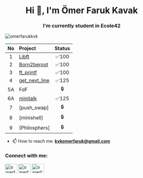 
<h1 align="center">Hi 👋, I'm Ömer Faruk Kavak</h1>
<h3 align="center">I'm currently student in Ecole42</h3>

<p align="left"> <img src="https://komarev.com/ghpvc/?username=omerfarukkvk&label=Profile%20views&color=0e75b6&style=flat" alt="omerfarukkvk" /> </p>

| No  | Project                                     | Status |
| :-: | :------------------------------------------ | :----: |
| 1   | [Libft](../../../libft)               | ✅100  |
| 2   | [Born2beroot](../../../born2beroot)                               | ✅100  |
| 3   | [ft_printf](../../../ft_printf)                | ✅100  |  
| 4   | [get_next_line](../../../get_next_line)     | ✅125  |  
| 5A  | FdF                                         | 🔒     |
| 6A  | [minitalk](../../../minitalk)              | ✅125  |
| 7   | [push_swap]            | 🔒     | 
| 8   | [minishell]                                 | 🔒     | 
| 9   | [Philosphers]                               | 🔒     |  

- 📫 How to reach me: **kvkomerfaruk@gmail.com**

<h3 align="left">Connect with me:</h3>
<p align="left">
<a href="https://twitter.com/kvkomerfaruk" target="blank"><img align="center" src="https://raw.githubusercontent.com/rahuldkjain/github-profile-readme-generator/master/src/images/icons/Social/twitter.svg" alt="omerfarukkvk" height="30" width="40" /></a>
<a href="https://linkedin.com/in/omerfarukkvk" target="blank"><img align="center" src="https://raw.githubusercontent.com/rahuldkjain/github-profile-readme-generator/master/src/images/icons/Social/linked-in-alt.svg" alt="omerfarukkvk" height="30" width="40" /></a>
<a href="https://instagram.com/omerfarukkvk" target="blank"><img align="center" src="https://raw.githubusercontent.com/rahuldkjain/github-profile-readme-generator/master/src/images/icons/Social/instagram.svg" alt="omerfarukkvk" height="30" width="40" /></a>
</p>